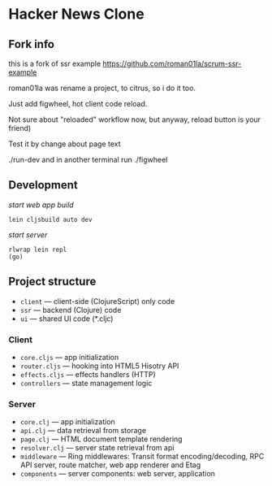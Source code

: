 # Hacker News Clone


## Fork info

this is a fork of ssr example 
https://github.com/roman01la/scrum-ssr-example

roman01la was rename a project, to citrus,
so i do it too.

Just add figwheel, hot client code reload.

Not sure about "reloaded" workflow now,
but anyway, reload button is your friend)

Test it by change about page text

./run-dev 
and in another 
terminal run 
./figwheel

## Development

*start web app build*
```
lein cljsbuild auto dev
```

*start server*
```
rlwrap lein repl
(go)
```

## Project structure

- `client` — client-side (ClojureScript) only code
- `ssr` — backend (Clojure) code
- `ui` — shared UI code (*.cljc)

### Client

- `core.cljs` — app initialization
- `router.cljs` — hooking into HTML5 Hisotry API
- `effects.cljs` — effects handlers (HTTP)
- `controllers` — state management logic

### Server

- `core.clj` — app initialization
- `api.clj` — data retrieval from storage
- `page.clj` — HTML document template rendering
- `resolver.clj` — server state retrieval from api
- `middleware` — Ring middlewares: Transit format encoding/decoding, RPC API server, route matcher, web app renderer and Etag
- `components` — server components: web server, application

